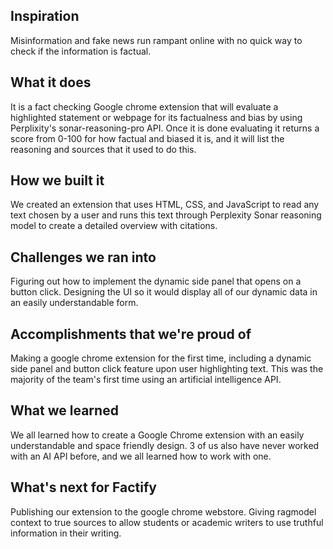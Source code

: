 ## Inspiration
Misinformation and fake news run rampant online with no quick way to check if the information is factual.

## What it does
It is a fact checking Google chrome extension that will evaluate a highlighted statement or webpage for its factualness and bias by using Perplixity's sonar-reasoning-pro API. Once it is done evaluating it returns a score from 0-100 for how factual and biased it is, and it will list the reasoning and sources that it used to do this.

## How we built it
We created an extension that uses HTML, CSS, and JavaScript to read any text chosen by a user and runs this text through Perplexity Sonar reasoning model to create a detailed overview with citations.

## Challenges we ran into
Figuring out how to implement the dynamic side panel that opens on a button click. Designing the UI so it would display all of our dynamic data in an easily understandable form.

## Accomplishments that we're proud of
Making a google chrome extension for the first time, including a dynamic side panel and button click feature upon user highlighting text. This was the majority of the team's first time using an artificial intelligence API.

## What we learned
We all learned how to create a Google Chrome extension with an easily understandable and space friendly design. 3 of us also have never worked with an AI API before, and we all learned how to work with one.

## What's next for Factify
Publishing our extension to the google chrome webstore. Giving ragmodel context to true sources to allow students or academic writers to use truthful information in their writing.
